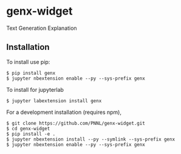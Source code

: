 genx-widget
===============================

Text Generation Explanation

Installation
------------

To install use pip:

    $ pip install genx
    $ jupyter nbextension enable --py --sys-prefix genx

To install for jupyterlab

    $ jupyter labextension install genx

For a development installation (requires npm),

    $ git clone https://github.com/PNNL/genx-widget.git
    $ cd genx-widget
    $ pip install -e .
    $ jupyter nbextension install --py --symlink --sys-prefix genx
    $ jupyter nbextension enable --py --sys-prefix genx
